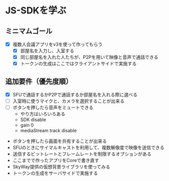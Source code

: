 # JS-SDKを学ぶ
## ミニマムゴール
  - [x] 複数人会議アプリをv3を使って作ってもらう
      - [x] 部屋名を入力し、入室する
      - [x] 同じ部屋名を入れた人たちが、P2Pを用いて映像と音声で通話できる
    - [x] トークンの生成はここではクライアントサイドで実施する
## 追加要件（優先度順）
  - [x] SFUで通話するかP2Pで通話するか部屋名を入れる際に選べる
  - [ ] 入室時に使うマイクと、カメラを選択することが出来る
  - [ ] ボタンを押したら音声をミュートできる
    - やり方はいろいろある
    - SDK disable
    - gain 0
    - mediaStream track disable
  - ボタンを押したら画面を共有することが出来る
  - SFUのときにサイマルキャストを利用して、複数解像度で映像を送信できる
  - 送信するビットレートとフレームレートを制限するオプションがある
  - ここまでで作ったアプリをCoreで書き直す
  - SkyWay提供の仮想背景ライブラリを使ってみる
  - トークンの生成をサーバサイドで実施する